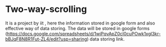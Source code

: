 # Two-way-scrolling
It is a project by iit , here the information stored in google form and also  effective way of data storing.
The data will be stored in google forms
(https://docs.google.com/spreadsheets/d/1wiPqvApZ0cI0cuPOwk1xgl3kr-bBJqF8N8R1Fut-ZL4/edit?usp=sharing)     data storing link.
